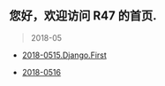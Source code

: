 ## 您好，欢迎访问 R47 的首页.
> 2018-05

- [2018-0515.Django.First](https://github.com/Rsyncy/R47/blob/master/2018-0515-django.md)

- [2018-0516](https://github.com/Rsyncy/R47/blob/master/2018-0516-django.md)


